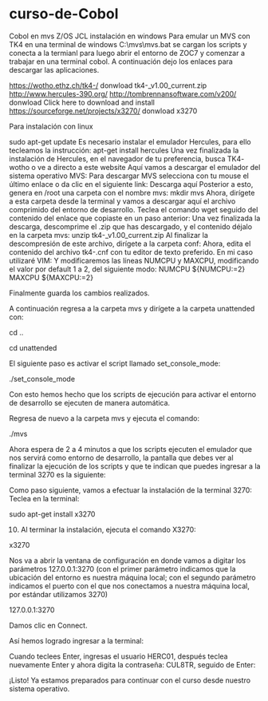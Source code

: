 # curso-de-Cobol
Cobol en mvs Z/OS JCL 
instalación en windows
Para emular un MVS con TK4 en una terminal de windows C:\mvs\mvs.bat se cargan los scripts y conecta a la termianl para luego abrir el entorno de ZOC7 y comenzar a trabajar en una terminal cobol. A continuación dejo los enlaces para descargar las aplicaciones.

https://wotho.ethz.ch/tk4-/  donwload tk4-_v1.00_current.zip
http://www.hercules-390.org/
http://tombrennansoftware.com/v200/ donwload Click here to download and install
https://sourceforge.net/projects/x3270/ donwload x3270

Para instalación con linux

sudo apt-get update
Es necesario instalar el emulador Hercules, para ello tecleamos la instrucción:
apt-get install hercules
Una vez finalizada la instalación de Hercules, en el navegador de tu preferencia, busca TK4- wotho o ve a directo a este website Aquí vamos a descargar el emulador del sistema operativo MVS:
Para descargar MVS selecciona con tu mouse el último enlace o da clic en el siguiente link:
Descarga aquí
Posterior a esto, genera en /root una carpeta con el nombre mvs:
mkdir mvs
Ahora, dirígete a esta carpeta desde la terminal y vamos a descargar aquí el archivo comprimido del entorno de desarrollo. Teclea el comando wget seguido del contenido del enlace que copiaste en un paso anterior:
Una vez finalizada la descarga, descomprime el .zip que has descargado, y el contenido déjalo en la carpeta mvs:
unzip tk4-_v1.00_current.zip
Al finalizar la descompresión de este archivo, dirígete a la carpeta conf:
Ahora, edita el contenido del archivo tk4-.cnf con tu editor de texto preferido. En mi caso utilizaré VIM:
Y modificaremos las líneas NUMCPU y MAXCPU, modificando el valor por default 1 a 2, del siguiente modo:
NUMCPU ${NUMCPU:=2}
MAXCPU ${MAXCPU:=2}

Finalmente guarda los cambios realizados.

A continuación regresa a la carpeta mvs y dirígete a la carpeta unattended con:

cd ..

cd unattended

El siguiente paso es activar el script llamado set_console_mode:

./set_console_mode

Con esto hemos hecho que los scripts de ejecución para activar el entorno de desarrollo se ejecuten de manera automática.

Regresa de nuevo a la carpeta mvs y ejecuta el comando:

./mvs

Ahora espera de 2 a 4 minutos a que los scripts ejecuten el emulador que nos servirá como entorno de desarrollo, la pantalla que debes ver al finalizar la ejecución de los scripts y que te indican que puedes ingresar a la terminal 3270 es la siguiente:

Como paso siguiente, vamos a efectuar la instalación de la terminal 3270:
Teclea en la terminal:


sudo apt-get install x3270

10. Al terminar la instalación, ejecuta el comando X3270:


x3270

Nos va a abrir la ventana de configuración en donde vamos a digitar los parámetros 127.0.0.1:3270 (con el primer parámetro indicamos que la ubicación del entorno es nuestra máquina local; con el segundo parámetro indicamos el puerto con el que nos conectamos a nuestra máquina local, por estándar utilizamos 3270)


127.0.0.1:3270

Damos clic en Connect.

Así hemos logrado ingresar a la terminal:

Cuando teclees Enter, ingresas el usuario HERC01, después teclea nuevamente Enter y ahora digita la contraseña: CUL8TR, seguido de Enter:


¡Listo! Ya estamos preparados para continuar con el curso desde nuestro sistema operativo.
